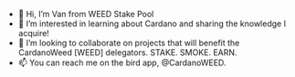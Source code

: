 - 👋 Hi, I’m Van from WEED Stake Pool
- 👀 I’m interested in learning about Cardano and sharing the knowledge I acquire!
- 💞️ I’m looking to collaborate on projects that will benefit the CardanoWeed [WEED] delegators. STAKE. SMOKE. EARN.
- 📫 You can reach me on the bird app, @CardanoWEED.

<!---
WEEDisFOOD/WEEDisFOOD is a ✨ special ✨ repository because its `README.md` (this file) appears on your GitHub profile.
You can click the Preview link to take a look at your changes.
--->

